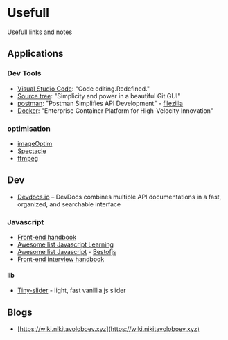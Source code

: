 # Usefull
Usefull links and notes

## Applications

### Dev Tools
 - [Visual Studio Code](https://code.visualstudio.com/): "Code editing.Redefined."
 - [Source tree](https://www.sourcetreeapp.com/): "Simplicity and power in a beautiful Git GUI"
 - [postman](https://www.getpostman.com/): "Postman Simplifies API Development"
 - [filezilla](https://filezilla-project.org/)
 - [Docker](https://www.docker.com/): "Enterprise Container Platform for High-Velocity Innovation"
 
 ### optimisation
 - [imageOptim](https://imageoptim.com/fr)
 - [Spectacle](https://www.spectacleapp.com/)
 - [ffmpeg](https://ffmpeg.org/)
 
 

## Dev 
 - [Devdocs.io](https://devdocs.io) – DevDocs combines multiple API documentations in a fast, organized, and searchable interface
 
### Javascript
 - [Front-end handbook](https://frontendmasters.com/books/front-end-handbook/2019/#3.1)
 - [ Awesome list Javascript Learning ](https://github.com/micromata/awesome-javascript-learning) 
 - [ Awesome list Javascript](https://github.com/sorrycc/awesome-javascript)
 - [Bestofjs](https://bestofjs.org/projects)
 - [Front-end interview handbook](https://github.com/yangshun/front-end-interview-handbook)
 
#### lib
 - [Tiny-slider](https://github.com/ganlanyuan/tiny-slider) - light, fast vanillia.js slider
 
 
## Blogs
 - [https://wiki.nikitavoloboev.xyz](https://wiki.nikitavoloboev.xyz)
